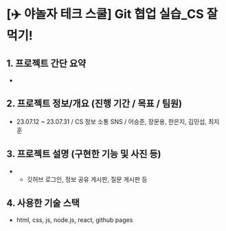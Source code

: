 # [✈️ 야놀자 테크 스쿨] Git 협업 실습\_CS 잘 먹기!

## 1. 프로젝트 간단 요약
- 


## 2. 프로젝트 정보/개요 (진행 기간 / 목표 / 팀원)
- 23.07.12 ~ 23.07.31 / CS 정보 소통 SNS / 어승준, 장문용, 한은지, 김민섭, 최지훈

## 3. 프로젝트 설명 (구현한 기능 및 사진 등)
- - 깃허브 로그인, 정보 공유 게시판, 질문 게시판 등


## 4. 사용한 기술 스택
- html, css, js, node.js, react, github pages
